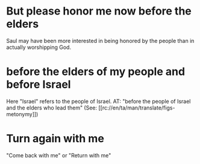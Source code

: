 # But please honor me now before the elders

Saul may have been more interested in being honored by the people than in actually worshipping God.

# before the elders of my people and before Israel

Here "Israel" refers to the people of Israel. AT: "before the people of Israel and the elders who lead them" (See: [[rc://en/ta/man/translate/figs-metonymy]])

# Turn again with me

"Come back with me" or "Return with me"

